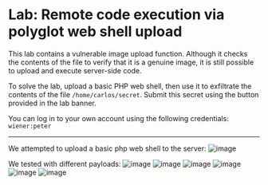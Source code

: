 # Lab: Remote code execution via polyglot web shell upload

This lab contains a vulnerable image upload function. 
Although it checks the contents of the file to verify that it is a genuine image, it is still possible to upload and execute server-side code.

To solve the lab, upload a basic PHP web shell, then use it to exfiltrate the contents of the file `/home/carlos/secret`. 
Submit this secret using the button provided in the lab banner.

You can log in to your own account using the following credentials: `wiener:peter`

---


We attempted to upload a basic php web shell to the server:
![image](https://github.com/user-attachments/assets/96c2a7cc-5d7e-4841-9188-e93e5df99744)

We tested with different payloads:
![image](https://github.com/user-attachments/assets/23ab52bd-fa38-4c5b-a767-d85fff8fb473)
![image](https://github.com/user-attachments/assets/1ebdc77f-9097-49c6-9329-7e23a3ec1c92)
![image](https://github.com/user-attachments/assets/0bcea7f5-865d-41f3-9d60-ab212c81e055)
![image](https://github.com/user-attachments/assets/6664122b-e050-40c2-af2c-a6fe45de0f4e)
![image](https://github.com/user-attachments/assets/8dc1f425-bc63-4f57-80c6-ae1d49090ba1)
![image](https://github.com/user-attachments/assets/041f21e0-6908-4acd-9ca9-13d9491764db)






